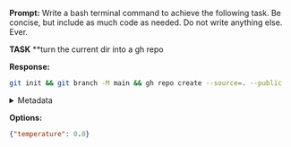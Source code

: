 **Prompt:**
Write a bash terminal command to achieve the following task.
Be concise, but include as much code as needed. Do not write anything else. Ever.

**TASK**
**turn the current dir into a gh repo


**Response:**
```bash
git init && git branch -M main && gh repo create --source=. --public
```

<details><summary>Metadata</summary>

- Duration: 1451 ms
- Datetime: 2024-01-06T21:35:52.973111
- Model: gpt-4-1106-preview

</details>

**Options:**
```json
{"temperature": 0.0}
```

